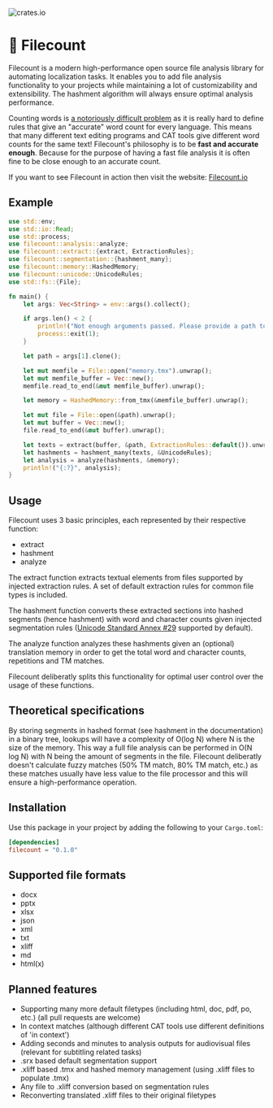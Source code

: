 ![crates.io](https://img.shields.io/crates/v/filecount.svg)

# 🧛 Filecount
Filecount is a modern high-performance open source file analysis library for automating localization tasks. It enables you to add file analysis functionality to your projects while maintaining a lot of customizability and extensibility. The hashment algorithm will always ensure optimal analysis performance.

Counting words is [a notoriously difficult problem](https://thehappybeavers.com/blog/why-word-count-differ-programs/) as it is really hard to define rules that give an "accurate" word count for every language. This means that many different text editing programs and CAT tools give different word counts for the same text! Filecount's philosophy is to be **fast and accurate enough**. Because for the purpose of having a fast file analysis it is often fine to be close enough to an accurate count.

If you want to see Filecount in action then visit the website: [Filecount.io](https://filecount.io/)

## Example
```rust
use std::env;
use std::io::Read;
use std::process;
use filecount::analysis::analyze;
use filecount::extract::{extract, ExtractionRules};
use filecount::segmentation::{hashment_many};
use filecount::memory::HashedMemory;
use filecount::unicode::UnicodeRules;
use std::fs::{File};

fn main() {
    let args: Vec<String> = env::args().collect();

    if args.len() < 2 {
        println!("Not enough arguments passed. Please provide a path to a file or folder");
        process::exit(1);
    }

    let path = args[1].clone();

    let mut memfile = File::open("memory.tmx").unwrap();
    let mut memfile_buffer = Vec::new();
    memfile.read_to_end(&mut memfile_buffer).unwrap();  

    let memory = HashedMemory::from_tmx(&memfile_buffer).unwrap();

    let mut file = File::open(&path).unwrap();
    let mut buffer = Vec::new();
    file.read_to_end(&mut buffer).unwrap();  

    let texts = extract(buffer, &path, ExtractionRules::default()).unwrap();
    let hashments = hashment_many(texts, &UnicodeRules);
    let analysis = analyze(hashments, &memory);
    println!("{:?}", analysis);       
}
```

## Usage
Filecount uses 3 basic principles, each represented by their respective function:
- extract
- hashment
- analyze

The extract function extracts textual elements from files supported by injected extraction rules. A set of default extraction rules for common file types is included.

The hashment function converts these extracted sections into hashed segments (hence hashment) with word and character counts given injected segmentation rules ([Unicode Standard Annex #29](http://www.unicode.org/reports/tr29/) supported by default).

The analyze function analyzes these hashments given an (optional) translation memory in order to get the total word and character counts, repetitions and TM matches.

Filecount deliberatly splits this functionality for optimal user control over the usage of these functions.

## Theoretical specifications
By storing segments in hashed format (see hashment in the documentation) in a binary tree, lookups will have a complexity of O(log N) where N is the size of the memory. This way a full file analysis can be performed in O(N log N) with N being the amount of segments in the file. Filecount deliberatly doesn't calculate fuzzy matches (50% TM match, 80% TM match, etc.) as these matches usually have less value to the file processor and this will ensure a high-performance operation. 

## Installation
Use this package in your project by adding the following
to your `Cargo.toml`:

```toml
[dependencies]
filecount = "0.1.0"
```

## Supported file formats
- docx
- pptx
- xlsx
- json
- xml
- txt
- xliff
- md
- html(x)

## Planned features
- Supporting many more default filetypes (including html, doc, pdf, po, etc.) (all pull requests are welcome)
- In context matches (although different CAT tools use different definitions of 'in context')
- Adding seconds and minutes to analysis outputs for audiovisual files (relevant for subtitling related tasks)
- .srx based default segmentation support
- .xliff based .tmx and hashed memory management (using .xliff files to populate .tmx)
- Any file to .xliff conversion based on segmentation rules
- Reconverting translated .xliff files to their original filetypes